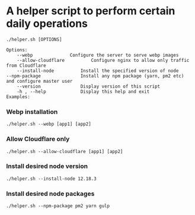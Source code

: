 # A helper script to perform certain daily operations

    ./helper.sh [OPTIONS]

    Options:
        --webp				Configure the server to serve webp images
        --allow-cloudflare			Configure nginx to allow only traffic from Cloudflare
        --install-node			Install the specified version of node
	--npm-package				Install any npm package (yarn, pm2 etc) and configure master user    
        --version				Display version of this script
        -h , --help				Display this help and exit
    Examples:
    
 
 ### Webp installation 
```./helper.sh --webp [app1] [app2]```

 ### Allow Cloudflare only
```./helper.sh --allow-cloudflare [app1] [app2]```

 ### Install desired node version
 ```./helper.sh --install-node 12.18.3```

 ### Install desired node packages
  ```./helper.sh --npm-package pm2 yarn gulp```
